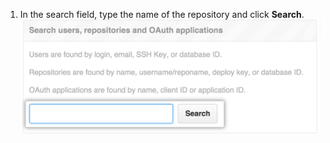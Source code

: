1. In the search field, type the name of the repository and click **Search**. ![사이트 관리자 설정 검색 필드](/assets/images/enterprise/site-admin-settings/search-for-things.png)
